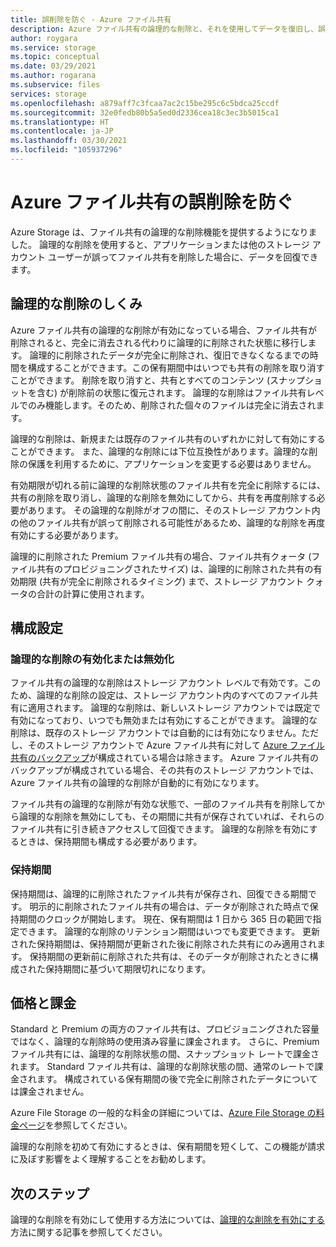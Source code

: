 ```yaml
---
title: 誤削除を防ぐ - Azure ファイル共有
description: Azure ファイル共有の論理的な削除と、それを使用してデータを復旧し、誤削除を防ぐ方法について説明します。
author: roygara
ms.service: storage
ms.topic: conceptual
ms.date: 03/29/2021
ms.author: rogarana
ms.subservice: files
services: storage
ms.openlocfilehash: a879aff7c3fcaa7ac2c15be295c6c5bdca25ccdf
ms.sourcegitcommit: 32e0fedb80b5a5ed0d2336cea18c3ec3b5015ca1
ms.translationtype: HT
ms.contentlocale: ja-JP
ms.lasthandoff: 03/30/2021
ms.locfileid: "105937296"
---
```

# <a name="prevent-accidental-deletion-of-azure-file-shares"></a>Azure ファイル共有の誤削除を防ぐ

Azure Storage は、ファイル共有の論理的な削除機能を提供するようになりました。 論理的な削除を使用すると、アプリケーションまたは他のストレージ アカウント ユーザーが誤ってファイル共有を削除した場合に、データを回復できます。

## <a name="how-soft-delete-works"></a>論理的な削除のしくみ

Azure ファイル共有の論理的な削除が有効になっている場合、ファイル共有が削除されると、完全に消去される代わりに論理的に削除された状態に移行します。 論理的に削除されたデータが完全に削除され、復旧できなくなるまでの時間を構成することができます。この保有期間中はいつでも共有の削除を取り消すことができます。 削除を取り消すと、共有とすべてのコンテンツ (スナップショットを含む) が削除前の状態に復元されます。 論理的な削除はファイル共有レベルでのみ機能します。そのため、削除された個々のファイルは完全に消去されます。

論理的な削除は、新規または既存のファイル共有のいずれかに対して有効にすることができます。 また、論理的な削除には下位互換性があります。論理的な削除の保護を利用するために、アプリケーションを変更する必要はありません。 

有効期限が切れる前に論理的な削除状態のファイル共有を完全に削除するには、共有の削除を取り消し、論理的な削除を無効にしてから、共有を再度削除する必要があります。 その論理的な削除がオフの間に、そのストレージ アカウント内の他のファイル共有が誤って削除される可能性があるため、論理的な削除を再度有効にする必要があります。

論理的に削除された Premium ファイル共有の場合、ファイル共有クォータ (ファイル共有のプロビジョニングされたサイズ) は、論理的に削除された共有の有効期限 (共有が完全に削除されるタイミング) まで、ストレージ アカウント クォータの合計の計算に使用されます。

## <a name="configuration-settings"></a>構成設定

### <a name="enabling-or-disabling-soft-delete"></a>論理的な削除の有効化または無効化

ファイル共有の論理的な削除はストレージ アカウント レベルで有効です。このため、論理的な削除の設定は、ストレージ アカウント内のすべてのファイル共有に適用されます。 論理的な削除は、新しいストレージ アカウントでは既定で有効になっており、いつでも無効または有効にすることができます。 論理的な削除は、既存のストレージ アカウントでは自動的には有効になりません。ただし、そのストレージ アカウントで Azure ファイル共有に対して [Azure ファイル共有のバックアップ](../../backup/azure-file-share-backup-overview.md)が構成されている場合は除きます。 Azure ファイル共有のバックアップが構成されている場合、その共有のストレージ アカウントでは、Azure ファイル共有の論理的な削除が自動的に有効になります。

ファイル共有の論理的な削除が有効な状態で、一部のファイル共有を削除してから論理的な削除を無効にしても、その期間に共有が保存されていれば、それらのファイル共有に引き続きアクセスして回復できます。 論理的な削除を有効にするときは、保持期間も構成する必要があります。

### <a name="retention-period"></a>保持期間

保持期間は、論理的に削除されたファイル共有が保存され、回復できる期間です。 明示的に削除されたファイル共有の場合は、データが削除された時点で保持期間のクロックが開始します。 現在、保有期間は 1 日から 365 日の範囲で指定できます。 論理的な削除のリテンション期間はいつでも変更できます。 更新された保持期間は、保持期間が更新された後に削除された共有にのみ適用されます。 保持期間の更新前に削除された共有は、そのデータが削除されたときに構成された保持期間に基づいて期限切れになります。

## <a name="pricing-and-billing"></a>価格と課金

Standard と Premium の両方のファイル共有は、プロビジョニングされた容量ではなく、論理的な削除時の使用済み容量に課金されます。 さらに、Premium ファイル共有には、論理的な削除状態の間、スナップショット レートで課金されます。 Standard ファイル共有は、論理的な削除状態の間、通常のレートで課金されます。 構成されている保有期間の後で完全に削除されたデータについては課金されません。

Azure File Storage の一般的な料金の詳細については、[Azure File Storage の料金ページ](https://azure.microsoft.com/pricing/details/storage/files/)を参照してください。

論理的な削除を初めて有効にするときは、保有期間を短くして、この機能が請求に及ぼす影響をよく理解することをお勧めします。

## <a name="next-steps"></a>次のステップ

論理的な削除を有効にして使用する方法については、[論理的な削除を有効にする](storage-files-enable-soft-delete.md)方法に関する記事を参照してください。
